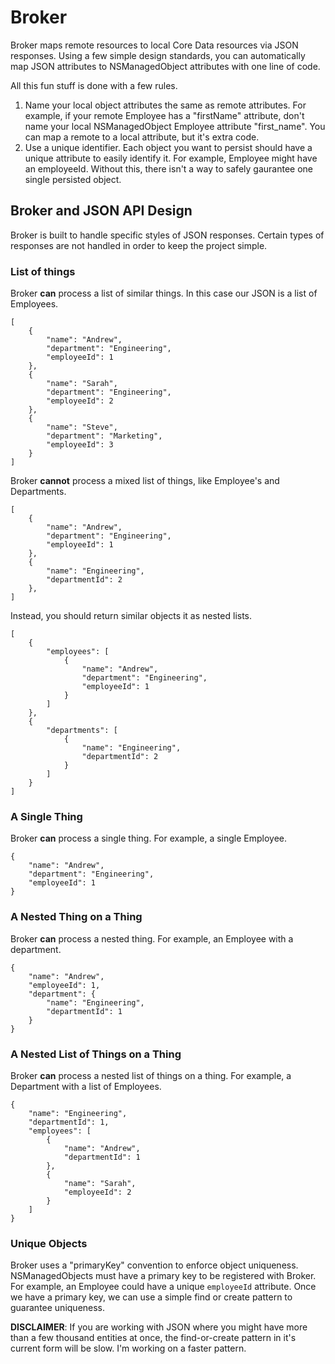 # Broker

Broker maps remote resources to local Core Data resources via JSON responses. Using a few simple design standards, you can automatically map JSON attributes to NSManagedObject attributes with one line of code.

All this fun stuff is done with a few rules.

1. Name your local object attributes the same as remote attributes. For example, if your remote Employee has a "firstName" attribute, don't name your local NSManagedObject Employee attribute "first_name". You can map a remote to a local attribute, but it's extra code.
2. Use a unique identifier. Each object you want to persist should have a unique attribute to easily identify it. For example, Employee might have an employeeId. Without this, there isn't a way to safely gaurantee one single persisted object.

## Broker and JSON API Design

Broker is built to handle specific styles of JSON responses. Certain types of responses are not handled in order to keep the project simple.

### List of things

Broker **can** process a list of similar things. In this case our JSON is a list of Employees.

	[
	    {
	        "name": "Andrew",
	        "department": "Engineering",
	        "employeeId": 1
	    },
	    {
	        "name": "Sarah",
	        "department": "Engineering",
	        "employeeId": 2
	    },
	    {
	        "name": "Steve",
	        "department": "Marketing",
	        "employeeId": 3
	    }
	]
	
Broker **cannot** process a mixed list of things, like Employee's and Departments.

	[
	    {
	        "name": "Andrew",
	        "department": "Engineering",
	        "employeeId": 1
	    },
	    {
	        "name": "Engineering",
	        "departmentId": 2
	    },
	]

Instead, you should return similar objects it as nested lists.

	[
	    {
	        "employees": [
	            {
	                "name": "Andrew",
	                "department": "Engineering",
	                "employeeId": 1
	            }
	        ]
	    },
	    {
	        "departments": [
	            {
	                "name": "Engineering",
	                "departmentId": 2
	            }
	        ]
	    }
	]

### A Single Thing

Broker **can** process a single thing. For example, a single Employee.

	{
	    "name": "Andrew",
	    "department": "Engineering",
	    "employeeId": 1
	}
	
### A Nested Thing on a Thing

Broker **can** process a nested thing. For example, an Employee with a department.

	{
	    "name": "Andrew",
	    "employeeId": 1,
	    "department": {
	        "name": "Engineering",
	        "departmentId": 1
	    }
	}
	
### A Nested List of Things on a Thing

Broker **can** process a nested list of things on a thing. For example, a Department with a list of Employees.

	{
	    "name": "Engineering",
	    "departmentId": 1,
	    "employees": [
	        {
	            "name": "Andrew",
	            "departmentId": 1
	        },
	        {
	            "name": "Sarah",
	            "employeeId": 2
	        }
	    ]
	}

### Unique Objects

Broker uses a "primaryKey" convention to enforce object uniqueness. NSManagedObjects must have a primary key to be registered with Broker. For example, an Employee could have a unique `employeeId` attribute. Once we have a primary key, we can use a simple find or create pattern to guarantee uniqueness. 

**DISCLAIMER**: If you are working with JSON where you might have more than a few thousand entities at once, the find-or-create pattern in it's current form will be slow. I'm working on a faster pattern.
